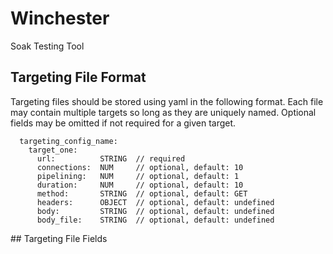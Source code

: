 # Winchester
Soak Testing Tool

## Targeting File Format

Targeting files should be stored using yaml in the following format. Each file may contain multiple targets so long as they are uniquely named. Optional fields may be omitted if not required for a given target.

```
  targeting_config_name:
    target_one:
      url:          STRING  // required
      connections:  NUM     // optional, default: 10
      pipelining:   NUM     // optional, default: 1
      duration:     NUM     // optional, default: 10
      method:       STRING  // optional, default: GET
      headers:      OBJECT  // optional, default: undefined
      body:         STRING  // optional, default: undefined
      body_file:    STRING  // optional, default: undefined
```

## Targeting File Fields
